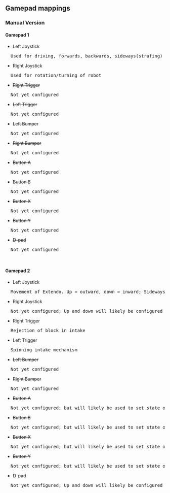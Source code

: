 ## Gamepad mappings <br />
### Manual Version
#### Gamepad 1
* Left Joystick
<pre>
  Used for driving, forwards, backwards, sideways(strafing)
</pre>
* Right Joystick
<pre>
  Used for rotation/turning of robot
</pre>
* ~~Right Trigger~~
<pre>
  Not yet configured
</pre>
* ~~Left Trigger~~
<pre>
  Not yet configured
</pre>
* ~~Left Bumper~~
<pre>
  Not yet configured
</pre>
* ~~Right Bumper~~
<pre>
  Not yet configured
</pre>
* ~~Button A~~
<pre>
  Not yet configured
</pre>
* ~~Button B~~
<pre>
  Not yet configured
</pre>
* ~~Button X~~
<pre>
  Not yet configured
</pre>
* ~~Button Y~~
<pre>
  Not yet configured
</pre>
* ~~D-pad~~
<pre>
  Not yet configured
</pre><br />

#### Gamepad 2
* Left Joystick
<pre>
  Movement of Extendo. Up = outward, down = inward; Sideways movement of joystick not configured to function.
</pre>
* Right Joystick
<pre>
  Not yet configured; Up and down will likely be configured for vertical slides.
</pre>
* Right Trigger
<pre>
  Rejection of block in intake
</pre>
* Left Trigger
<pre>
  Spinning intake mechanism
</pre>
* ~~Left Bumper~~
<pre>
  Not yet configured
</pre>
* ~~Right Bumper~~
<pre>
  Not yet configured
</pre>
* ~~Button A~~
<pre>
  Not yet configured; but will likely be used to set state of rotating arm.
</pre>
* ~~Button B~~
<pre>
  Not yet configured; but will likely be used to set state of rotating arm.
</pre>
* ~~Button X~~
<pre>
  Not yet configured; but will likely be used to set state of rotating arm.
</pre>
* ~~Button Y~~
<pre>
  Not yet configured; but will likely be used to set state of rotating arm.
</pre>
* ~~D-pad~~
<pre>
  Not yet configured; Up and down will likely be configured to endgame hang, while left and right control movement of claw.
</pre><br />
